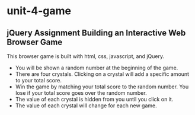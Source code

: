 # unit-4-game
## jQuery Assignment Building an Interactive Web Browser Game

This browser game is built with html, css, javascript, and jQuery.
* You will be shown a random number at the beginning of the game.
* There are four crystals.  Clicking on a crystal will add a specific amount to your total score.
* Win the game by matching your total score to the random number.  You lose if your total score goes over the random number.
* The value of each crystal is hidden from you until you click on it.
* The value of each crystal will change for each new game.